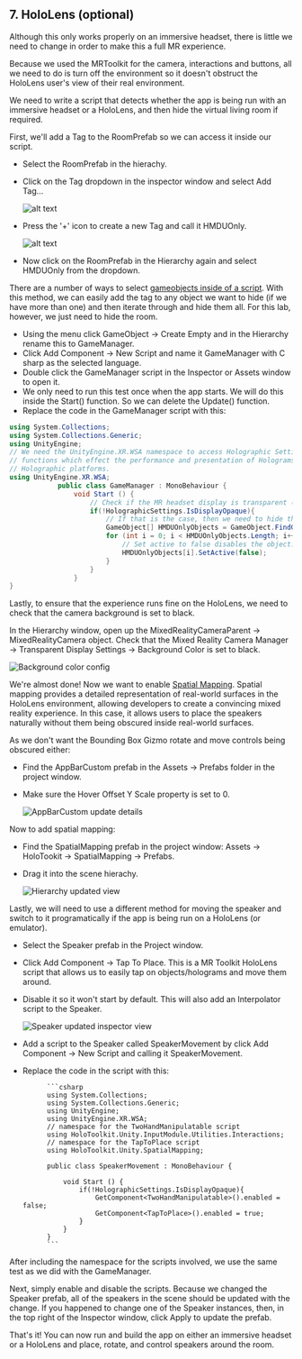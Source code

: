 ## 7. HoloLens (optional)

Although this only works properly on an immersive headset, there is little we need to change in order to make this a full MR experience. 

Because we used the MRToolkit for the camera, interactions and buttons, all we need to do is turn off the environment so it doesn't obstruct the HoloLens user's view of their real environment. 

We need to write a script that detects whether the app is being run with an immersive headset or a HoloLens, and then hide the virtual living room if required.

First, we'll add a Tag to the RoomPrefab so we can access it inside our script. 

- Select the RoomPrefab in the hierachy.
- Click on the Tag dropdown in the inspector window and select Add Tag...

	![alt text](../media/16.png)

- Press the '+' icon to create a new Tag and call it HMDUOnly.

	![alt text](../media/17.png)

- Now click on the RoomPrefab in the Hierarchy again and select HMDUOnly from the dropdown.

There are a number of ways to select [gameobjects inside of a script](https://docs.unity3d.com/Manual/ControllingGameObjectsComponents.html). With this method, we can easily add the tag to any object we want to hide (if we have more than one) and then iterate through and hide them all. For this lab, however, we just need to hide the room.

- Using the menu click GameObject -> Create Empty and in the Hierarchy rename this to GameManager.
- Click Add Component -> New Script and name it GameManager with C sharp as the selected language.
- Double click the GameManager script in the Inspector or Assets window to open it.
- We only need to run this test once when the app starts. We will do this inside the Start() function. So we can delete the Update() function.
- Replace the code in the GameManager script with this:

```csharp
using System.Collections;
using System.Collections.Generic;
using UnityEngine;
// We need the UnityEngine.XR.WSA namespace to access Holographic Settings which contain 
// functions which effect the performance and presentation of Holograms on Windows 
// Holographic platforms.
using UnityEngine.XR.WSA;
			public class GameManager : MonoBehaviour {
				void Start () {
			   		// Check if the MR headset display is transparent (not opaque).
			    	if(!HolographicSettings.IsDisplayOpaque){ 
			        	// If that is the case, then we need to hide the virtual living room
			        	GameObject[] HMDUOnlyObjects = GameObject.FindGameObjectsWithTag("HMDUOnly");
			        	for (int i = 0; i < HMDUOnlyObjects.Length; i++){
			           		// Set active to false disables the object.
			            	HMDUOnlyObjects[i].SetActive(false); 
			        	}
			    	}
				}
}
```

Lastly, to ensure that the experience runs fine on the HoloLens, we need to check that the camera background is set to black. 

In the Hierarchy window, open up the MixedRealityCameraParent -> MixedRealityCamera object. Check that the Mixed Reality Camera Manager -> Transparent Display Settings -> Background Color is set to black.

![Background color config](../media/18.png)

We're almost done! Now we want to enable [Spatial Mapping](https://docs.microsoft.com/en-us/windows/mixed-reality/spatial-mapping). Spatial mapping provides a detailed representation of real-world surfaces in the HoloLens environment, allowing developers to create a convincing mixed reality experience. In this case, it allows users to place the speakers naturally without them being obscured inside real-world surfaces.

As we don't want the Bounding Box Gizmo rotate and move controls being obscured either:

- Find the AppBarCustom prefab in the Assets -> Prefabs folder in the project window.
- Make sure the Hover Offset Y Scale property is set to 0.

	![AppBarCustom update details](../media/19.png)

Now to add spatial mapping:

- Find the SpatialMapping prefab in the project window: Assets -> HoloTookit -> SpatialMapping -> Prefabs.
- Drag it into the scene hierachy.

	![Hierarchy updated view](../media/20.png)

Lastly, we will need to use a different method for moving the speaker and switch to it programatically if the app is being run on a HoloLens (or emulator). 

- Select the Speaker prefab in the Project window.
- Click Add Component -> Tap To Place. This is a MR Toolkit HoloLens script that allows us to easily tap on objects/holograms and move them around.
- Disable it so it won't start by default. This will also add an Interpolator script to the Speaker.

	![Speaker updated inspector view](../media/21.png)

- Add a script to the Speaker called SpeakerMovement by click Add Component -> New Script and calling it SpeakerMovement.

- Replace the code in the script with this:
	
			```csharp
			using System.Collections;
			using System.Collections.Generic;
			using UnityEngine;
			using UnityEngine.XR.WSA;
			// namespace for the TwoHandManipulatable script
			using HoloToolkit.Unity.InputModule.Utilities.Interactions;
			// namespace for the TapToPlace script
			using HoloToolkit.Unity.SpatialMapping;
			
			public class SpeakerMovement : MonoBehaviour {
			
				void Start () {
					if(!HolographicSettings.IsDisplayOpaque){ 
						GetComponent<TwoHandManipulatable>().enabled = false;
						GetComponent<TapToPlace>().enabled = true;
					}
				}
			}
			```

After including the namespace for the scripts involved, we use the same test as we did with the GameManager. 

Next, simply enable and disable the scripts. Because we changed the Speaker prefab, all of the speakers in the scene should be updated with the change. If you happened to change one of the Speaker instances, then, in the top right of the Inspector window, click Apply to update the prefab.

That's it! You can now run and build the app on either an immersive headset or a HoloLens and place, rotate, and control speakers around the room.